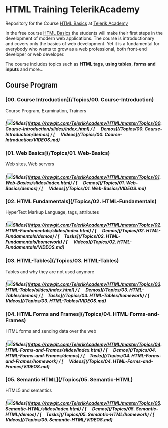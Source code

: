 # HTML Training TelerikAcademy

Repository for the Course [HTML Basics](http://) at [Telerik Academy](http://)

In the free course [HTML Basics](http://) the students will make their first steps in the development of modern web applications. The course is introductionary and covers only the basics of web development. Yet it is a fundamental for everybody who wants to grow as a web professional, both front-end developer or web developer.

The course includes topics such as **HTML tags**, **using tables**, **forms and inputs** and more...

##  Course Program

### [00. Course Introduction](/Topics/00. Course-Introduction)

Course Program, Examination, Trainers

##### [<img src="https://raw.githubusercontent.com/TelerikAcademy/Common/master/icons/presentation.png" height="18"/>Slides](https://rawgit.com/TelerikAcademy/HTML/master/Topics/00. Course-Introduction/slides/index.html) / [<img src="https://raw.githubusercontent.com/TelerikAcademy/Common/master/icons/code.png" height="15"> Demos](/Topics/00. Course-Introduction/demos) / [<img src="https://raw.githubusercontent.com/TelerikAcademy/Common/master/icons/video.png" height="15"> Videos](/Topics/00. Course-Introduction/VIDEOS.md)


### [01. Web Basics](/Topics/01. Web-Basics)

Web sites, Web servers

##### [<img src="https://raw.githubusercontent.com/TelerikAcademy/Common/master/icons/presentation.png" height="18"/>Slides](https://rawgit.com/TelerikAcademy/HTML/master/Topics/01. Web-Basics/slides/index.html) / [<img src="https://raw.githubusercontent.com/TelerikAcademy/Common/master/icons/code.png" height="15"> Demos](/Topics/01. Web-Basics/demos) / [<img src="https://raw.githubusercontent.com/TelerikAcademy/Common/master/icons/video.png" height="15"> Videos](/Topics/01. Web-Basics/VIDEOS.md)


### [02. HTML Fundamentals](/Topics/02. HTML-Fundamentals)

HyperText Markup Language, tags, attributes

##### [<img src="https://raw.githubusercontent.com/TelerikAcademy/Common/master/icons/presentation.png" height="18"/>Slides](https://rawgit.com/TelerikAcademy/HTML/master/Topics/02. HTML-Fundamentals/slides/index.html) / [<img src="https://raw.githubusercontent.com/TelerikAcademy/Common/master/icons/code.png" height="15"> Demos](/Topics/02. HTML-Fundamentals/demos) / [<img src="https://raw.githubusercontent.com/TelerikAcademy/Common/master/icons/homework.png" height="15">Tasks](/Topics/02. HTML-Fundamentals/homework) / [<img src="https://raw.githubusercontent.com/TelerikAcademy/Common/master/icons/video.png" height="15"> Videos](/Topics/02. HTML-Fundamentals/VIDEOS.md)


### [03. HTML-Tables](/Topics/03. HTML-Tables)

Tables and why they are not used anymore

##### [<img src="https://raw.githubusercontent.com/TelerikAcademy/Common/master/icons/presentation.png" height="18"/>Slides](https://rawgit.com/TelerikAcademy/HTML/master/Topics/03. HTML-Tables/slides/index.html) / [<img src="https://raw.githubusercontent.com/TelerikAcademy/Common/master/icons/code.png" height="15"> Demos](/Topics/03. HTML-Tables/demos) / [<img src="https://raw.githubusercontent.com/TelerikAcademy/Common/master/icons/homework.png" height="15">Tasks](/Topics/03. HTML-Tables/homework) / [<img src="https://raw.githubusercontent.com/TelerikAcademy/Common/master/icons/video.png" height="15"> Videos](/Topics/03. HTML-Tables/VIDEOS.md)


### [04. HTML Forms and Frames](/Topics/04. HTML-Forms-and-Frames)

HTML forms and sending data over the web

##### [<img src="https://raw.githubusercontent.com/TelerikAcademy/Common/master/icons/presentation.png" height="18"/>Slides](https://rawgit.com/TelerikAcademy/HTML/master/Topics/04. HTML-Forms-and-Frames/slides/index.html) / [<img src="https://raw.githubusercontent.com/TelerikAcademy/Common/master/icons/code.png" height="15"> Demos](/Topics/04. HTML-Forms-and-Frames/demos) / [<img src="https://raw.githubusercontent.com/TelerikAcademy/Common/master/icons/homework.png" height="15">Tasks](/Topics/04. HTML-Forms-and-Frames/homework) / [<img src="https://raw.githubusercontent.com/TelerikAcademy/Common/master/icons/video.png" height="15"> Videos](/Topics/04. HTML-Forms-and-Frames/VIDEOS.md)

### [05. Semantic HTML](/Topics/05. Semantic-HTML)

HTML5 and semantics

##### [<img src="https://raw.githubusercontent.com/TelerikAcademy/Common/master/icons/presentation.png" height="18"/>Slides](https://rawgit.com/TelerikAcademy/HTML/master/Topics/05. Semantic-HTML/slides/index.html) / [<img src="https://raw.githubusercontent.com/TelerikAcademy/Common/master/icons/code.png" height="15"> Demos](/Topics/05. Semantic-HTML/demos) / [<img src="https://raw.githubusercontent.com/TelerikAcademy/Common/master/icons/homework.png" height="15">Tasks](/Topics/05. Semantic-HTML/homework) / [<img src="https://raw.githubusercontent.com/TelerikAcademy/Common/master/icons/video.png" height="15"> Videos](/Topics/05. Semantic-HTML/VIDEOS.md)
